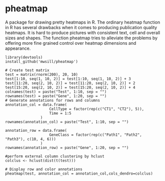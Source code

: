 pheatmap
========

A package for drawing pretty heatmaps in R. The ordinary heatmap function in R has several drawbacks when it comes to producing publication quality heatmaps. It is hard to produce pictures with consistent text, cell and overall sizes and shapes. The function pheatmap tries to alleviate the problems by offering more fine grained control over heatmap dimensions and appearance.

```{r}
library(devtools)                  
install_github('mwsill/pheatmap')

# Create test matrix
test = matrix(rnorm(200), 20, 10)
test[1:10, seq(1, 10, 2)] = test[1:10, seq(1, 10, 2)] + 3
test[11:20, seq(2, 10, 2)] = test[11:20, seq(2, 10, 2)] + 2
test[15:20, seq(2, 10, 2)] = test[15:20, seq(2, 10, 2)] + 4
colnames(test) = paste("Test", 1:10, sep = "")
rownames(test) = paste("Gene", 1:20, sep = "")
# Generate annotations for rows and columns
annotation_col = data.frame(
                    CellType = factor(rep(c("CT1", "CT2"), 5)),
                    Time = 1:5
                )
rownames(annotation_col) = paste("Test", 1:10, sep = "")

annotation_row = data.frame(
                    GeneClass = factor(rep(c("Path1", "Path2", "Path3"), c(10, 4, 6)))
                )
rownames(annotation_row) = paste("Gene", 1:20, sep = "")

#perform external column clustering by hclust
colclus <- hclust(dist(t(test)))

# Display row and color annotations
pheatmap(test, annotation_col = annotation_col,cols_dendro=colclus)
```